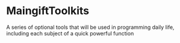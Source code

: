 # MaingiftToolkits
A series of optional tools that will be used in programming daily life, including each subject of a quick powerful function
